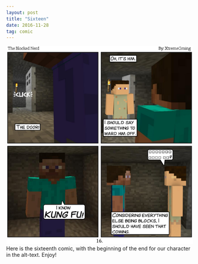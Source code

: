 ```yaml
---
layout: post
title: "Sixteen"
date: 2016-11-28
tag: comic
---
```

<img src="/comics/comic16.png" alt="The food was great, but it tasted slightly of almonds, which was odd." class="inline" />
<br>
Here is the sixteenth comic, with the beginning of the end for our character in the alt-text. Enjoy!
